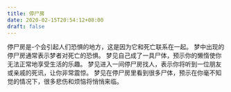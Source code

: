 ```yaml
---
title: 停尸房
date: 2020-02-15T20:54:12+08:00
draft: false
---
```


停尸房是-个会引起人们恐惧的地方，这是因为它和死亡联系在一起。
梦中出现的停尸房通常表示梦者对死亡的恐惧。
梦见自己成了一具尸体，预示你的懒惰使你无法正常地享受生活的乐趣。
梦见进入一间停尸房找人，表示你将听到一位朋友或亲戚的死讯，让你非常震惊。
梦见在停尸房里看到很多尸体，预示在你毫不知觉的情况下，很多悲伤和烦恼将悄悄来临。
